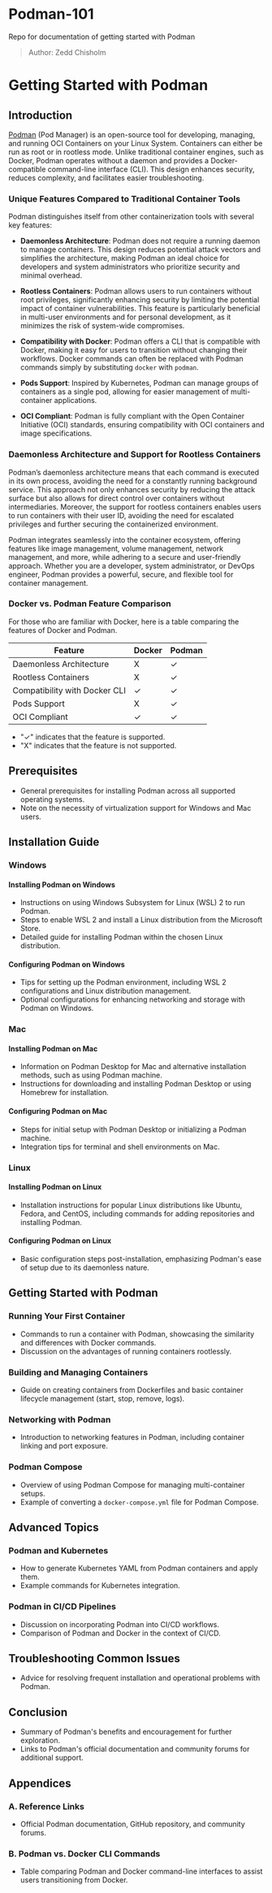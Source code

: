 # Podman-101
Repo for documentation of getting started with Podman
> Author: Zedd Chisholm
> 
# Getting Started with Podman

## Introduction

[Podman](https://podman.io/) (Pod Manager) is an open-source tool for developing, managing, and running OCI Containers on your Linux System. Containers can either be run as root or in rootless mode. Unlike traditional container engines, such as Docker, Podman operates without a daemon and provides a Docker-compatible command-line interface (CLI). This design enhances security, reduces complexity, and facilitates easier troubleshooting.

### Unique Features Compared to Traditional Container Tools

Podman distinguishes itself from other containerization tools with several key features:

- **Daemonless Architecture**: Podman does not require a running daemon to manage containers. This design reduces potential attack vectors and simplifies the architecture, making Podman an ideal choice for developers and system administrators who prioritize security and minimal overhead.

- **Rootless Containers**: Podman allows users to run containers without root privileges, significantly enhancing security by limiting the potential impact of container vulnerabilities. This feature is particularly beneficial in multi-user environments and for personal development, as it minimizes the risk of system-wide compromises.

- **Compatibility with Docker**: Podman offers a CLI that is compatible with Docker, making it easy for users to transition without changing their workflows. Docker commands can often be replaced with Podman commands simply by substituting `docker` with `podman`.

- **Pods Support**: Inspired by Kubernetes, Podman can manage groups of containers as a single pod, allowing for easier management of multi-container applications.

- **OCI Compliant**: Podman is fully compliant with the Open Container Initiative (OCI) standards, ensuring compatibility with OCI containers and image specifications.

### Daemonless Architecture and Support for Rootless Containers

Podman’s daemonless architecture means that each command is executed in its own process, avoiding the need for a constantly running background service. This approach not only enhances security by reducing the attack surface but also allows for direct control over containers without intermediaries. Moreover, the support for rootless containers enables users to run containers with their user ID, avoiding the need for escalated privileges and further securing the containerized environment.

Podman integrates seamlessly into the container ecosystem, offering features like image management, volume management, network management, and more, while adhering to a secure and user-friendly approach. Whether you are a developer, system administrator, or DevOps engineer, Podman provides a powerful, secure, and flexible tool for container management.

### Docker vs. Podman Feature Comparison

For those who are familiar with Docker, here is a table comparing the features of Docker and Podman.

| Feature                         | Docker | Podman |
|---------------------------------|--------|--------|
| Daemonless Architecture         | X      | ✓      |
| Rootless Containers             | X      | ✓      |
| Compatibility with Docker CLI   | ✓      | ✓      |
| Pods Support                    | X      | ✓      |
| OCI Compliant                   | ✓      | ✓      |

- "✓" indicates that the feature is supported.
- "X" indicates that the feature is not supported.

## Prerequisites
- General prerequisites for installing Podman across all supported operating systems.
- Note on the necessity of virtualization support for Windows and Mac users.

## Installation Guide

### Windows

#### Installing Podman on Windows
- Instructions on using Windows Subsystem for Linux (WSL) 2 to run Podman.
- Steps to enable WSL 2 and install a Linux distribution from the Microsoft Store.
- Detailed guide for installing Podman within the chosen Linux distribution.

#### Configuring Podman on Windows
- Tips for setting up the Podman environment, including WSL 2 configurations and Linux distribution management.
- Optional configurations for enhancing networking and storage with Podman on Windows.

### Mac

#### Installing Podman on Mac
- Information on Podman Desktop for Mac and alternative installation methods, such as using Podman machine.
- Instructions for downloading and installing Podman Desktop or using Homebrew for installation.

#### Configuring Podman on Mac
- Steps for initial setup with Podman Desktop or initializing a Podman machine.
- Integration tips for terminal and shell environments on Mac.

### Linux

#### Installing Podman on Linux
- Installation instructions for popular Linux distributions like Ubuntu, Fedora, and CentOS, including commands for adding repositories and installing Podman.

#### Configuring Podman on Linux
- Basic configuration steps post-installation, emphasizing Podman's ease of setup due to its daemonless nature.

## Getting Started with Podman

### Running Your First Container
- Commands to run a container with Podman, showcasing the similarity and differences with Docker commands.
- Discussion on the advantages of running containers rootlessly.

### Building and Managing Containers
- Guide on creating containers from Dockerfiles and basic container lifecycle management (start, stop, remove, logs).

### Networking with Podman
- Introduction to networking features in Podman, including container linking and port exposure.

### Podman Compose
- Overview of using Podman Compose for managing multi-container setups.
- Example of converting a `docker-compose.yml` file for Podman Compose.

## Advanced Topics

### Podman and Kubernetes
- How to generate Kubernetes YAML from Podman containers and apply them.
- Example commands for Kubernetes integration.

### Podman in CI/CD Pipelines
- Discussion on incorporating Podman into CI/CD workflows.
- Comparison of Podman and Docker in the context of CI/CD.

## Troubleshooting Common Issues
- Advice for resolving frequent installation and operational problems with Podman.

## Conclusion
- Summary of Podman's benefits and encouragement for further exploration.
- Links to Podman's official documentation and community forums for additional support.

## Appendices

### A. Reference Links
- Official Podman documentation, GitHub repository, and community forums.

### B. Podman vs. Docker CLI Commands
- Table comparing Podman and Docker command-line interfaces to assist users transitioning from Docker.
